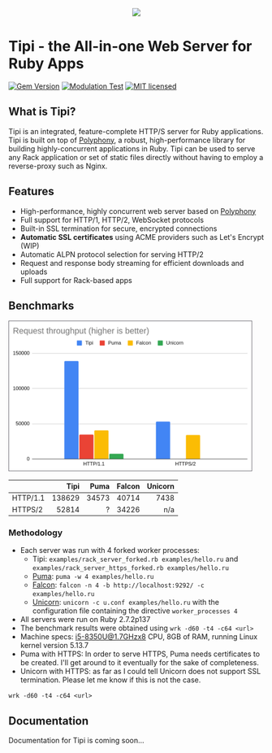 <p align="center"><img src="docs/tipi-logo.png" /></p>

# Tipi - the All-in-one Web Server for Ruby Apps

[![Gem Version](https://badge.fury.io/rb/tipi.svg)](http://rubygems.org/gems/tipi)
[![Modulation Test](https://github.com/digital-fabric/tipi/workflows/Tests/badge.svg)](https://github.com/digital-fabric/tipi/actions?query=workflow%3ATests)
[![MIT licensed](https://img.shields.io/badge/license-MIT-blue.svg)](https://github.com/digital-fabric/tipi/blob/master/LICENSE)

## What is Tipi?

Tipi is an integrated, feature-complete HTTP/S server for Ruby applications.
Tipi is built on top of
[Polyphony](https://github.com/digital-fabric/polyphony), a robust,
high-performance library for building highly-concurrent applications in Ruby.
Tipi can be used to serve any Rack application or set of static files directly
without having to employ a reverse-proxy such as Nginx.

## Features

* High-performance, highly concurrent web server based on
  [Polyphony](https://github.com/digital-fabric/polyphony)
* Full support for HTTP/1, HTTP/2, WebSocket protocols
* Built-in SSL termination for secure, encrypted connections
* **Automatic SSL certificates** using ACME providers such as Let's Encrypt (WIP)
* Automatic ALPN protocol selection for serving HTTP/2
* Request and response body streaming for efficient downloads and uploads
* Full support for Rack-based apps

## Benchmarks

<img src="bm.png" style="width: 480px">

| |Tipi|Puma|Falcon|Unicorn|
|-|---:|---:|-----:|------:|
|HTTP/1.1|138629|34573|40714|7438|
|HTTPS/2|52814|?|34226|n/a|

### Methodology

- Each server was run with 4 forked worker processes:
  - Tipi: `examples/rack_server_forked.rb examples/hello.ru` and
    `examples/rack_server_https_forked.rb examples/hello.ru`
  - [Puma](https://github.com/puma/puma): `puma -w 4 examples/hello.ru`
  - [Falcon](https://github.com/socketry/falcon/): `falcon -n 4 -b
    http://localhost:9292/ -c examples/hello.ru`
  - [Unicorn](https://yhbt.net/unicorn/): `unicorn -c u.conf examples/hello.ru`
    with the configuration file containing the directive `worker_processes 4`
- All servers were run on Ruby 2.7.2p137
- The benchmark results were obtained using `wrk -d60 -t4 -c64 <url>`
- Machine specs: i5-8350U@1.7GHzx8 CPU, 8GB of RAM, running Linux kernel version 5.13.7
- Puma with HTTPS: In order to serve HTTPS, Puma needs certificates to be
  created. I'll get around to it eventually for the sake of completeness.
- Unicorn with HTTPS: as far as I could tell Unicorn does not support SSL
  termination. Please let me know if this is not the case.

```
wrk -d60 -t4 -c64 <url>
```

## Documentation

Documentation for Tipi is coming soon...
